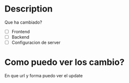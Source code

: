 # Description

Que ha cambiado?

- [ ] Frontend
- [ ] Backend
- [ ] Configuracion de server

# Como puedo ver los cambio?
En que url y forma puedo ver el update
